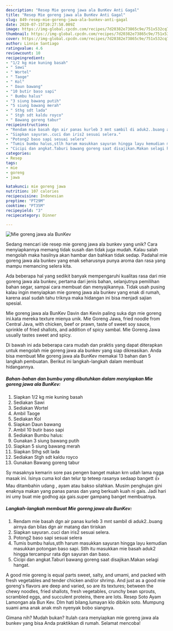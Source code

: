 ```yaml
---
description: "Resep Mie goreng jawa ala BunKev Anti Gagal"
title: "Resep Mie goreng jawa ala BunKev Anti Gagal"
slug: 849-resep-mie-goreng-jawa-ala-bunkev-anti-gagal
date: 2020-07-15T10:27:58.009Z
image: https://img-global.cpcdn.com/recipes/7d20382e73865c9e/751x532cq70/mie-goreng-jawa-ala-bunkev-foto-resep-utama.jpg
thumbnail: https://img-global.cpcdn.com/recipes/7d20382e73865c9e/751x532cq70/mie-goreng-jawa-ala-bunkev-foto-resep-utama.jpg
cover: https://img-global.cpcdn.com/recipes/7d20382e73865c9e/751x532cq70/mie-goreng-jawa-ala-bunkev-foto-resep-utama.jpg
author: Linnie Santiago
ratingvalue: 4.6
reviewcount: 10
recipeingredient:
- "1/2 kg mie kuning basah"
- " Sawi"
- " Wortel"
- " Taoge"
- " Kol"
- " Daun bawang"
- "10 butir baso sapi"
- " Bumbu halus"
- "3 siung bawang putih"
- "5 siung bawang merah"
- " Sthg sdt lada"
- " Stgh sdt kaldu royco"
- " Bawang goreng tabur"
recipeinstructions:
- "Rendam mie basah dgn air panas kurleb 3 mnt sambil di aduk2..buang airnya dan bilas dgn air matang dan tiriskan"
- "Siapkan sayuran..cuci dan iris2 sesuai selera."
- "Potong2 baso sapi sesuai selera"
- "Tumis bumbu halus,stlh harum masukkan sayuran hingga layu kemudian masukkan potongan baso sapi. Stlh itu masukkan mie basah aduk2 hingga tercampur rata dgn sayuran dan baso."
- "Cicipi dan angkat.Taburi bawang goreng saat disajikan.Makan selagi hangat."
categories:
- Resep
tags:
- mie
- goreng
- jawa

katakunci: mie goreng jawa 
nutrition: 107 calories
recipecuisine: Indonesian
preptime: "PT29M"
cooktime: "PT35M"
recipeyield: "3"
recipecategory: Dinner

---
```



![Mie goreng jawa ala BunKev](https://img-global.cpcdn.com/recipes/7d20382e73865c9e/751x532cq70/mie-goreng-jawa-ala-bunkev-foto-resep-utama.jpg)

Sedang mencari ide resep mie goreng jawa ala bunkev yang unik? Cara menyiapkannya memang tidak susah dan tidak juga mudah. Kalau salah mengolah maka hasilnya akan hambar dan bahkan tidak sedap. Padahal mie goreng jawa ala bunkev yang enak seharusnya punya aroma dan rasa yang mampu memancing selera kita.

Ada beberapa hal yang sedikit banyak mempengaruhi kualitas rasa dari mie goreng jawa ala bunkev, pertama dari jenis bahan, selanjutnya pemilihan bahan segar, sampai cara membuat dan menyajikannya. Tidak usah pusing kalau ingin menyiapkan mie goreng jawa ala bunkev yang enak di rumah, karena asal sudah tahu triknya maka hidangan ini bisa menjadi sajian spesial.

Mie goreng jawa ala BunKev Davin dan Kevin paling suka dgn mie goreng ini.kata mereka texture mienya unik. Mie Goreng Jawa, fried noodle from Central Java, with chicken, beef or prawn, taste of sweet soy sauce, sprinkle of fried shallots, and addition of spicy sambal. Mie Goreng Jawa usually tastes sweet and spicy.


Di bawah ini ada beberapa cara mudah dan praktis yang dapat diterapkan untuk mengolah mie goreng jawa ala bunkev yang siap dikreasikan. Anda bisa membuat Mie goreng jawa ala BunKev memakai 13 bahan dan 5 langkah pembuatan. Berikut ini langkah-langkah dalam membuat hidangannya.

<!--inarticleads1-->

##### Bahan-bahan dan bumbu yang dibutuhkan dalam menyiapkan Mie goreng jawa ala BunKev:

1. Siapkan 1/2 kg mie kuning basah
1. Sediakan  Sawi
1. Sediakan  Wortel
1. Ambil  Taoge
1. Sediakan  Kol
1. Siapkan  Daun bawang
1. Ambil 10 butir baso sapi
1. Sediakan  Bumbu halus:
1. Gunakan 3 siung bawang putih
1. Siapkan 5 siung bawang merah
1. Siapkan  Sthg sdt lada
1. Sediakan  Stgh sdt kaldu royco
1. Gunakan  Bawang goreng tabur


Sy masaknya kemarin sore pas pengen banget makan krn udah lama ngga masak ini. Isinya cuma kol dan telur tp teteep rasanya sedaap bangett 👍 Mau ditambahin udang , ayam atau bakso silahkan. Musim penghujan gini enaknya makan yang panas panas dan yang berkuah kuah ni gais. Jadi hari ini umy buat mie godhog aja gais.super gampang banget membuatnya. 

<!--inarticleads2-->

##### Langkah-langkah membuat Mie goreng jawa ala BunKev:

1. Rendam mie basah dgn air panas kurleb 3 mnt sambil di aduk2..buang airnya dan bilas dgn air matang dan tiriskan
1. Siapkan sayuran..cuci dan iris2 sesuai selera.
1. Potong2 baso sapi sesuai selera
1. Tumis bumbu halus,stlh harum masukkan sayuran hingga layu kemudian masukkan potongan baso sapi. Stlh itu masukkan mie basah aduk2 hingga tercampur rata dgn sayuran dan baso.
1. Cicipi dan angkat.Taburi bawang goreng saat disajikan.Makan selagi hangat.


A good mie goreng is equal parts sweet, salty, and umami, and packed with fresh vegetables and tender chicken and/or shrimp. And just as a good mie goreng&#39;s flavors are deep and varied, so are its textures; between the chewy noodles, fried shallots, fresh vegetables, crunchy bean sprouts, scrambled eggs, and succulent proteins, there are lots. Resep Soto Ayam Lamongan ala Bun Kev. Dlm hati bilang.lumayan klo dibikin soto. Mumpung suami ama anak anak msh nyenyak bobo siangnya. 

Gimana nih? Mudah bukan? Itulah cara menyiapkan mie goreng jawa ala bunkev yang bisa Anda praktikkan di rumah. Selamat mencoba!
